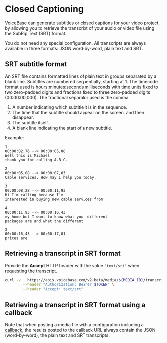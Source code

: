 # Closed Captioning

VoiceBase can generate subtitles or closed captions for your video project, by
allowing you to retrieve the transcript of your audio or video file using the
SubRip Text (SRT) format.

You do not need any special configuration. All transcripts are always available
in three formats: JSON word-by-word, plain text and SRT.

## SRT subtitle format

An SRT file contains formatted lines of plain text in groups separated by a
blank line. Subtitles are numbered sequentially, starting at 1. The timecode
format used is hours:minutes:seconds,milliseconds with time units fixed to two
zero-padded digits and fractions fixed to three zero-padded digits (00:00:00,000).
The fractional separator used is the comma.

1. A number indicating which subtitle it is in the sequence.
2. The time that the subtitle should appear on the screen, and then disappear.
3. The subtitle itself.
4. A blank line indicating the start of a new subtitle.

Example:

```
1
00:00:02,76 --> 00:00:05,08
Well this is Michael
thank you for calling A.B.C.

2
00:00:05,08 --> 00:00:07,03
Cable services. How may I help you today.

3
00:00:08,28 --> 00:00:11,93
Hi I'm calling because I'm
interested in buying new cable services from

4
00:00:11,93 --> 00:00:16,43
my home but I want to know what your different
packages are and what the different

5
00:00:16,43 --> 00:00:17,01
prices are
```

## Retrieving a transcript in SRT format

Provide the **Accept** HTTP header with the value `"text/srt"` when requesting the
transcript.

```bash
curl -v   https://apis.voicebase.com/v2-beta/media/${MEDIA_ID}/transcripts/latest \
        --header "Authorization: Bearer $TOKEN" \
        --header "Accept: text/srt"
```
## Retrieving a transcript in SRT format using a callback

Note that when posting a media file with a configuration including a
[callback](callbacks.html), the results posted to the callback URL always contain
the JSON (word-by-word), the plain text and SRT transcripts.
